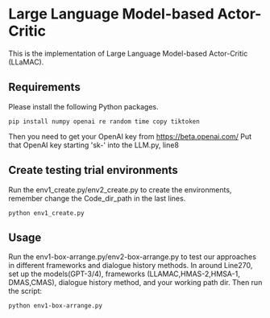 # Large Language Model-based Actor-Critic
This is the implementation of Large Language Model-based Actor-Critic (LLaMAC). 


## Requirements
Please install the following Python packages.
```
pip install numpy openai re random time copy tiktoken
```

Then you need to get your OpenAI key from https://beta.openai.com/
Put that OpenAI key starting 'sk-' into the LLM.py, line8

## Create testing trial environments
Run the env1_create.py/env2_create.py to create the environments, remember change the Code_dir_path in the last lines.

```
python env1_create.py
```

## Usage
Run the env1-box-arrange.py/env2-box-arrange.py to test our approaches in different frameworks and dialogue history methods. In around Line270, set up the models(GPT-3/4), frameworks (LLAMAC,HMAS-2,HMSA-1, DMAS,CMAS), dialogue history method, and your working path dir. Then run the script:

```
python env1-box-arrange.py
```



